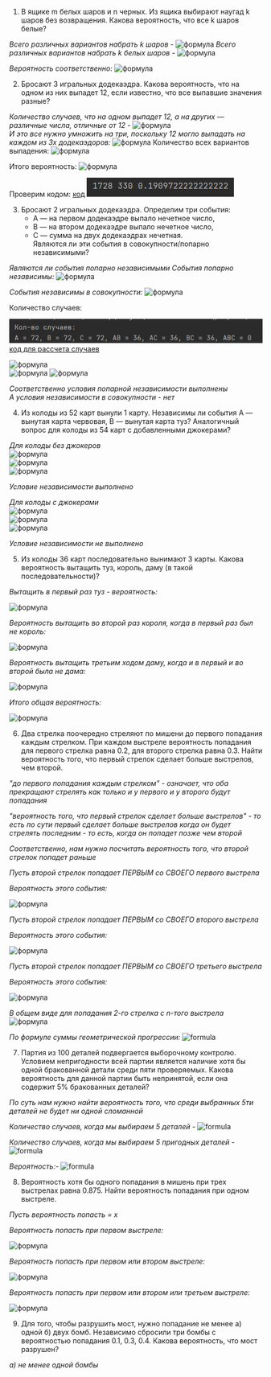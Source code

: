 1. В ящике m белых шаров и n черных. Из ящика выбирают наугад k шаров
без возвращения. Какова вероятность, что все k шаров белые?    
     

     
_Всего различных вариантов набрать k шаров -_ 
![формула](https://latex.codecogs.com/svg.image?&space;C_{m+n}^{k})
_Всего различных вариантов набрать k белых шаров -_ 
![формула](https://latex.codecogs.com/svg.image?&space;C_{m}^{k})

_Вероятность соответственно:_
![формула](https://latex.codecogs.com/svg.image?\inline&space;\frac{C_{m}^{k}}{C_{m+n}^{k}})


2. Бросают 3 игральных додекаэдра. Какова вероятность, что на одном из
них выпадет 12, если известно, что все выпавшие значения разные?
     

_Количество случаев, что на одном выпадет 12, а на других — различные числа, отличные от 12 -_
![формула](https://latex.codecogs.com/svg.image?\inline&space;1\ast&space;11\ast&space;10)  
_И это все нужно умножить на три, поскольку 12 могло выпадать на каждом из 3х додекаэдоров:_
![формула](https://latex.codecogs.com/svg.image?\inline&space;3\ast&space;11\ast&space;10=330)
Количество всех вариантов выпадения:
![формула](https://latex.codecogs.com/svg.image?\inline&space;12^{3})

Итого вероятность:
![формула](https://latex.codecogs.com/svg.image?\inline&space;\frac{3\ast&space;11\ast&space;10}{12^{3}}=0,19097222)

Проверим кодом:
[код](2.py)
![img2.jpg](resources/img2.jpg)  

   

3. Бросают 2 игральных додекаэдра. Определим три события:  
   - A — на первом додекаэдре выпало нечетное число,   
   - B — на втором додекаэдре выпало нечетное число,   
   - C — сумма на двух додекаэдрах нечетная.   
     Являются ли эти события в совокупности/попарно независимыми?

_*Являются ли события попарно независимыми*_
_События попарно независимы:_
![формула](https://latex.codecogs.com/svg.image?\inline&space;P(A|B)=P(B)<=>P(A\cdot&space;B)=P(A)\cdot&space;P(B)<=>P(B|A)=P(A))


_События независимы в совокупности:_
![формула](https://latex.codecogs.com/svg.image?\inline&space;P(A\cdot&space;B\cdot&space;C)=P(A)\cdot&space;P(B)\cdot&space;P(C))


Количество случаев:  

![gg](resources/img3.jpg)
[код для рассчета случаев](3.py)

![формула](https://latex.codecogs.com/svg.image?\inline&space;P(A)=P(B)=P(C)=\frac{72}{144}=\frac{1}{2})  
![формула](https://latex.codecogs.com/svg.image?\inline&space;P(A\cdot&space;B)=P(A\cdot&space;C)=P(B\cdot&space;C)=\frac{36}{144}=\frac{1}{4})  
![формула](https://latex.codecogs.com/svg.image?\inline&space;P(A\cdot&space;B\cdot&space;C)=0/144&space;)

_Соответственно условия попарной независимости выполнены_  
_А условия независимости в совокупности - нет_
  
4. Из колоды из 52 карт вынули 1 карту. Независимы ли события A —
вынутая карта червовая, B — вынутая карта туз? Аналогичный вопрос
для колоды из 54 карт с добавленными джокерами?
   
_*Для колоды без джокеров*_  
![формула](https://latex.codecogs.com/svg.image?\inline&space;P(A)=\frac{13}{52}=\frac{1}{4})  
![формула](https://latex.codecogs.com/svg.image?\inline&space;P(B)=\frac{4}{52}=\frac{1}{13})  
![формула](https://latex.codecogs.com/svg.image?\inline&space;P(A\cdot&space;B)=\frac{1}{52})
  
_Условие независимости выполнено_
  
_*Для колоды с джокерами*_  
![формула](https://latex.codecogs.com/svg.image?\inline&space;P(A)=\frac{13}{54})  
![формула](https://latex.codecogs.com/svg.image?\inline&space;P(B)=\frac{4}{54})  
![формула](https://latex.codecogs.com/svg.image?\inline&space;P(A\cdot&space;B)=\frac{1}{54})  
  
_Условие независимости не выполнено_
       

5. Из колоды 36 карт последовательно вынимают 3 карты. Какова
вероятность вытащить туз, король, даму (в такой последовательности)?
  
_Вытащить в первый раз туз - вероятность:_  

![формула](https://latex.codecogs.com/svg.image?\inline&space;\frac{4}{36})  
  
_Вероятность вытащить во второй раз короля, когда в первый раз был не король:_  

![формула](https://latex.codecogs.com/svg.image?\inline&space;\frac{4}{35})  

_Вероятность вытащить третьим ходом даму, когда и в первый и во второй была не дама:_  

![формула](https://latex.codecogs.com/svg.image?\inline&space;\frac{4}{34})  
  
_Итого общая вероятность:_

![формула](https://latex.codecogs.com/svg.image?\inline&space;\frac{4}{36}\cdot&space;\frac{4}{35}\cdot&space;\frac{4}{34}=0,00149393091)  


  
  
6. Два стрелка поочередно стреляют по мишени до первого попадания
каждым стрелком. При каждом выстреле вероятность попадания для
первого стрелка равна 0.2, для второго стрелка равна 0.3. Найти
вероятность того, что первый стрелок сделает больше выстрелов, чем
второй.   
   
_"до первого попадания каждым стрелком" - означает, что оба прекращают стрелять как только и у первого и у второго будут попадания_
  
  
_"вероятность того, что первый стрелок сделает больше выстрелов" - то есть по сути первый сделает больше выстрелов когда он будет стрелять последним - то есть, когда он попадет позже чем второй_

_Соответственно, нам нужно посчитать вероятность того, что второй стрелок попадет раньше_  

_Пусть второй стрелок попадает ПЕРВЫМ со СВОЕГО первого выстрела_  
  
_Вероятность этого события:_

![формула](https://latex.codecogs.com/svg.image?\inline&space;(1-0,2)\cdot&space;0,3)  

_Пусть второй стрелок попадает ПЕРВЫМ со СВОЕГО второго выстрела_  
  
_Вероятность этого события:_

![формула](https://latex.codecogs.com/svg.image?\inline&space;(1-0,2)^2\cdot&space;(1-0,3)\cdot&space;0,3)

_Пусть второй стрелок попадает ПЕРВЫМ со СВОЕГО третьего выстрела_  
  
_Вероятность этого события:_

![формула](https://latex.codecogs.com/svg.image?\inline&space;(1-0,2)^3\cdot&space;(1-0,3)^{2}\cdot&space;0,3)
  
  
_В общем виде для попадания 2-го стрелка с n-того выстрела_  
![формула](https://latex.codecogs.com/svg.image?\inline&space;(0,8)\cdot&space;(0,7)\cdot&space;(P(n-1)))

   
_По формуле суммы геометрической прогрессии:_
![formula](https://latex.codecogs.com/svg.image?\inline&space;S=\frac{b_{1}}{1-q}=\frac{0,24}{1-0,56}=0,(54))

7. Партия из 100 деталей подвергается выборочному контролю. Условием
непригодности всей партии является наличие хотя бы одной бракованной
детали среди пяти проверяемых. Какова вероятность для данной партии
быть непринятой, если она содержит 5% бракованных деталей?  
     

_По суть нам нужно найти вероятность того, что среди выбранных 5ти деталей не будет ни одной сломанной_

_Количество случаев, когда мы выбираем 5 деталей -_
![formula](https://latex.codecogs.com/svg.image?\inline&space;С_{100}^{5})  
  
_Количество случаев, когда мы выбираем 5 пригодных деталей -_
![formula](https://latex.codecogs.com/svg.image?\inline&space;С_{95}^{5})  

_Вероятность:-_
![formula](https://latex.codecogs.com/svg.image?\inline&space;\frac{С_{95}^{5}}{C_{100}^{5}})
  
8. Вероятность хотя бы одного попадания в мишень при трех выстрелах
равна 0.875. Найти вероятность попадания при одном выстреле.  
     
_Пусть вероятность попасть = x_  

_Вероятность попасть при первом выстреле:_  

![формула](https://latex.codecogs.com/svg.image?\inline&space;x)  
  

_Вероятность попасть при первом или втором выстреле:_  

![формула](https://latex.codecogs.com/svg.image?\inline&space;x+(1-x)\cdot&space;x)  
  

_Вероятность попасть при первом или втором или третьем выстреле:_  

![формула](https://latex.codecogs.com/svg.image?\inline&space;x+(1-x)\cdot&space;x+(1-x)^{2}\cdot&space;x=0.875&space;&space;=>&space;&space;x=0.5)
     

9. Для того, чтобы разрушить мост, нужно попадание не менее а) одной б)
двух бомб. Независимо сбросили три бомбы с вероятностью попадания 0.1,
0.3, 0.4. Какова вероятность, что мост разрушен?
  
  
_a) не менее одной бомбы_  
  

